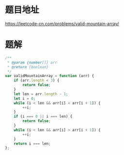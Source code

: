 # 题目地址
https://leetcode-cn.com/problems/valid-mountain-array/

# 题解
```js
/**
 * @param {number[]} arr
 * @return {boolean}
 */
var validMountainArray = function (arr) {
    if (arr.length < 3) {
        return false;
    }
    let len = arr.length - 1;
    let i = 0;
    while (i < len && arr[i] < arr[i + 1]) {
        ++i;
    }
    if (i === 0 || i === len) {
        return false;
    }
    while (i < len && arr[i] > arr[i + 1]) {
        ++i;
    }
    return i === len;
};
```